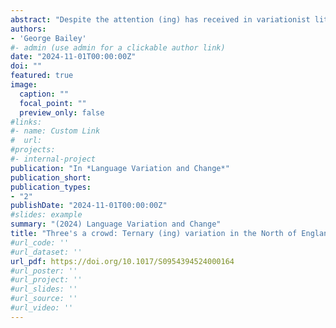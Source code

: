 ```yaml
---
abstract: "Despite the attention (ing) has received in variationist literature, it is comparatively understudied in the North West of England where it holds something of a unique sociolinguistic profile. Variation in this region is between three competing forms: [ɪŋɡ] appears alongside the usual [ɪn]/[ɪŋ] variants. Based on sociolinguistic interviews with 32 speakers from this region, this study investigates whether [ɪŋɡ] replaces [ɪŋ] as the local standard or exists alongside it to fulfill a different sociolinguistic role. Results suggest that [ɪŋ] is maintained as the standard variant, and that [ɪŋɡ] occupies its own functional space as a feature of emphatic and hyper-articulate speech, appearing almost exclusively before pause. (ing) also shows no sensitivity to part of speech, despite the strength of this effect in other varieties of English. These results are discussed in the context of broader questions regarding the underlying representation of this variation, specifically its allophonic or allomorphic nature."
authors:
- 'George Bailey'
#- admin (use admin for a clickable author link)
date: "2024-11-01T00:00:00Z"
doi: ""
featured: true
image:
  caption: ""
  focal_point: ""
  preview_only: false
#links:
#- name: Custom Link
#  url: 
#projects:
#- internal-project
publication: "In *Language Variation and Change*"
publication_short: 
publication_types:
- "2"
publishDate: "2024-11-01T00:00:00Z"
#slides: example
summary: "(2024) Language Variation and Change"
title: "Three's a crowd: Ternary (ing) variation in the North of England"
#url_code: ''
#url_dataset: ''
url_pdf: https://doi.org/10.1017/S0954394524000164
#url_poster: ''
#url_project: ''
#url_slides: ''
#url_source: ''
#url_video: ''
---
```

